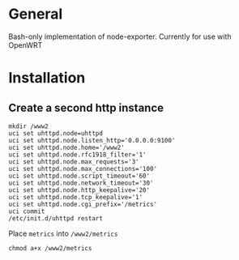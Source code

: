 # General

Bash-only implementation of node-exporter. Currently for use with OpenWRT

# Installation

## Create a second http instance
```
mkdir /www2
uci set uhttpd.node=uhttpd
uci set uhttpd.node.listen_http='0.0.0.0:9100'
uci set uhttpd.node.home='/www2'
uci set uhttpd.node.rfc1918_filter='1'
uci set uhttpd.node.max_requests='3'
uci set uhttpd.node.max_connections='100'
uci set uhttpd.node.script_timeout='60'
uci set uhttpd.node.network_timeout='30'
uci set uhttpd.node.http_keepalive='20'
uci set uhttpd.node.tcp_keepalive='1'
uci set uhttpd.node.cgi_prefix='/metrics'
uci commit
/etc/init.d/uhttpd restart
```

Place `metrics` into `/www2/metrics`

`chmod a+x /www2/metrics`
